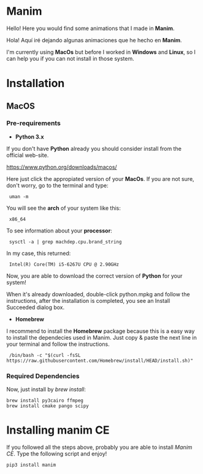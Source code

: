 # Manim
Hello! Here you would find some animations that I made in **Manim**.

Hola! Aquí iré dejando algunas animaciones que he hecho en **Manim**.

I'm currently using **MacOs** but before I worked in **Windows** and **Linux**, so I can help you if you can not install in those system.

# Installation
## MacOS
### Pre-requirements
* **Python 3.x**

If you don't have **Python** already you should consider install from the official web-site.

https://www.python.org/downloads/macos/

Here just click the appropiated version of your **MacOs**. If you are not sure, don't worry, go to the terminal and type:

<pre><code> uman -m
</code></pre>

You will see the **arch** of your system like this:

<pre><code> x86_64
</code></pre>

To see information about your **processor**:

<pre><code> sysctl -a | grep machdep.cpu.brand_string
</code></pre>

In my case, this returned:

<pre><code> Intel(R) Core(TM) i5-6267U CPU @ 2.90GHz
</code></pre>

Now, you are able to download the correct version of **Python** for your system!

When it's already downloaded, double-click python.mpkg and follow the instructions, after the installation is completed, you see an Install Succeeded dialog box.

* **Homebrew**

I recommend to install the  **Homebrew** package because this is a easy way to install the dependecies used in Manim. Just copy & paste the next line in your terminal and follow the instructions.

<pre><code> /bin/bash -c "$(curl -fsSL https://raw.githubusercontent.com/Homebrew/install/HEAD/install.sh)"
</code></pre>

### Required Dependencies

Now, just install by *brew install*:
<pre><code>brew install py3cairo ffmpeg
brew install cmake pango scipy
</code></pre>

# Installing manim CE

If you followed all the steps above, probably you are able to install *Manim CE*. Type the following script and enjoy!

<pre><code>pip3 install manim
</code></pre>
